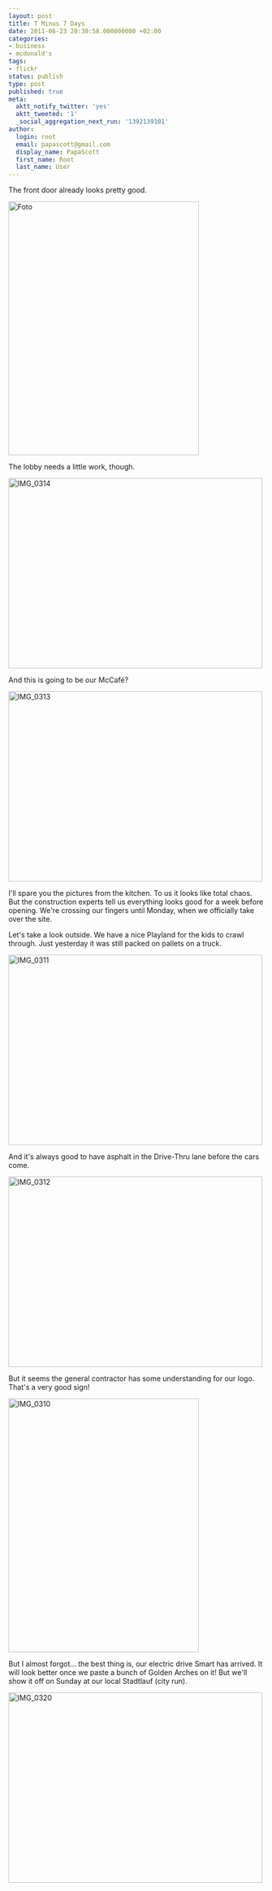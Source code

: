```yaml
---
layout: post
title: T Minus 7 Days
date: 2011-06-23 20:30:58.000000000 +02:00
categories:
- business
- mcdonald's
tags:
- flickr
status: publish
type: post
published: true
meta:
  aktt_notify_twitter: 'yes'
  aktt_tweeted: '1'
  _social_aggregation_next_run: '1392139101'
author:
  login: root
  email: papascott@gmail.com
  display_name: PapaScott
  first_name: Root
  last_name: User
---
```

<p>The front door already looks pretty good.</p>
<p><a href="http://www.flickr.com/photos/51035717986@N01/5864154612" title="View 'Foto' on Flickr.com"><img border="0" alt="Foto" width="375" src="6.static.flickr.com/5040/5864154612_f4aeaab881.jpg" height="500" /></a></p>
<p>The lobby needs a little work, though.</p>
<p><a href="http://www.flickr.com/photos/51035717986@N01/5863520851" title="View 'IMG_0314' on Flickr.com"><img border="0" alt="IMG_0314" width="500" src="6.static.flickr.com/5270/5863520851_523d645cd4.jpg" height="375" /></a></p>
<p>And this is going to be our McCafé?</p>
<p><a href="http://www.flickr.com/photos/51035717986@N01/5864072540" title="View 'IMG_0313' on Flickr.com"><img border="0" alt="IMG_0313" width="500" src="3.static.flickr.com/2704/5864072540_894b310f24.jpg" height="375" /></a></p>
<p>I'll spare you the pictures from the kitchen. To us it looks like total chaos. But the construction experts tell us everything looks good for a week before opening. We're crossing our fingers until Monday, when we officially take over the site.</p>
<p>Let's take a look outside. We have a nice Playland for the kids to crawl through. Just yesterday it was still packed on pallets on a truck.</p>
<p><a href="http://www.flickr.com/photos/51035717986@N01/5864070584" title="View 'IMG_0311' on Flickr.com"><img border="0" alt="IMG_0311" width="500" src="6.static.flickr.com/5110/5864070584_4efce48f59.jpg" height="375" /></a></p>
<p>And it's always good to have asphalt in the Drive-Thru lane before the cars come.</p>
<p><a href="http://www.flickr.com/photos/51035717986@N01/5863518763" title="View 'IMG_0312' on Flickr.com"><img border="0" alt="IMG_0312" width="500" src="3.static.flickr.com/2769/5863518763_961f06be7a.jpg" height="375" /></a></p>
<p>But it seems the general contractor has some understanding for our logo. That's a very good sign!</p>
<p><a href="http://www.flickr.com/photos/51035717986@N01/5863516517" title="View 'IMG_0310' on Flickr.com"><img border="0" alt="IMG_0310" width="375" src="6.static.flickr.com/5272/5863516517_05486ef57c.jpg" height="500" /></a></p>
<p>But I almost forgot... the best thing is, our electric drive Smart has arrived. It will look better once we paste a bunch of Golden Arches on it! But we'll show it off on Sunday at our local Stadtlauf (city run).</p>
<p><a href="http://www.flickr.com/photos/51035717986@N01/5863821300" title="View 'IMG_0320' on Flickr.com"><img border="0" alt="IMG_0320" width="500" src="3.static.flickr.com/2709/5863821300_91850f5b58.jpg" height="375" /></a></p>
